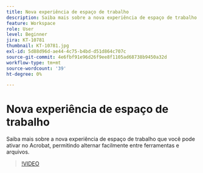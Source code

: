 ```yaml
---
title: Nova experiência de espaço de trabalho
description: Saiba mais sobre a nova experiência de espaço de trabalho que você pode ativar no Acrobat
feature: Workspace
role: User
level: Beginner
jira: KT-10781
thumbnail: KT-10781.jpg
exl-id: 5d88d96d-ae44-4c75-b4bd-d51d864c707c
source-git-commit: 4e6fbf91e96d26f9ee8f1105ad68738b9450a32d
workflow-type: tm+mt
source-wordcount: '39'
ht-degree: 0%

---
```


# Nova experiência de espaço de trabalho

Saiba mais sobre a nova experiência de espaço de trabalho que você pode ativar no Acrobat, permitindo alternar facilmente entre ferramentas e arquivos.

>[!VIDEO](https://video.tv.adobe.com/v/345949?quality=12&learn=on&hidetitle=true)
